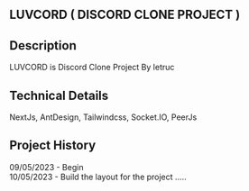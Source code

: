 ## LUVCORD ( DISCORD CLONE PROJECT )

## Description

LUVCORD is Discord Clone Project By letruc

## Technical Details

NextJs, AntDesign, Tailwindcss, Socket.IO, PeerJs

## Project History

09/05/2023 - Begin <br>
10/05/2023 - Build the layout for the project
.....
